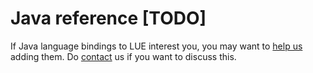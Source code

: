 # Java reference [TODO]

If Java language bindings to LUE interest you, you may want to [help us](#doc-contribute) adding them. Do
[contact](https://lue.computationalgeography.org/) us if you want to discuss this.
